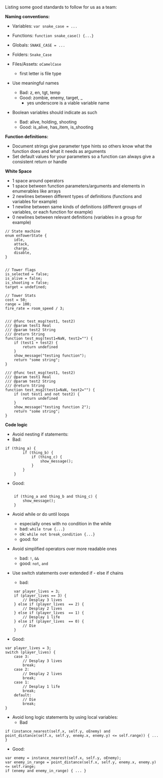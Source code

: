 Listing some good standards to follow for us as a team:

**Naming conventions:**
- Variables: `var snake_case = ...`
- Functions: `function snake_case() {...}`
- Globals: `SNAKE_CASE = ...`
- Folders: `Snake_Case`
- Files/Assets: `oCamelCase`
  - first letter is file type

- Use meaningful names
  - Bad: z, en, tgt, temp
  - Good: zombie, enemy, target, _
    - yes underscore is a viable variable name

- Boolean variables should indicate as such
  - Bad: alive, holding, shooting
  - Good: is_alive, has_item, is_shooting


**Function definitions:**
- Document strings give parameter type hints so others know what the function does and what it needs as arguments
- Set default values for your parameters so a function can always give a consistent return or handle 


**White Space**
- 1 space around operators
- 1 space between function parameters/arguments and elements in enumerables like arrays
- 2 newlines between different types of definitions (functions and variables for example)
- 1 newline between same kinds of definitions (different groups of variables, or each function for example)
- 0 newlines between relevant definitions (variables in a group for example)

```
// State machine
enum enTowerState {
    idle, 
    attack,
    charge,
    disable,
}


// Tower flags
is_selected = false;
is_alive = false;
is_shooting = false;
target = undefined;

// Tower Stats
cost = 50;
range = 100;
fire_rate = room_speed / 3;


/// @func test_msg(test1, test2)
/// @param test1 Real
/// @param test2 String
/// @return String 
function test_msg(test1=NaN, test2="") {
    if (test1 + test2) {
        return undefined
    }
    show_message("testing function");
    return "some string";
}

/// @func test_msg(test1, test2)
/// @param test1 Real
/// @param test2 String
/// @return String 
function test_msg2(test1=NaN, test2="") {
    if (not test1 and not test2) {
        return undefined
    }
    show_message("testing function 2");
    return "some string";
}
```


**Code logic**
- Avoid nesting if statements:
- Bad:
```
if (thing_a) {
		if (thing_b) {
			if (thing_c) {
				show_message();
			}
		}
	}
```
- Good:
```

	if (thing_a and thing_b and thing_c) { 
		show_message();
	}
```

- Avoid while or do until loops
  - especially ones with no condition in the while
  - bad: `while true {...}`
  - ok: `while not break_condition {...}`
  - good: for

- Avoid simplified operators over more readable ones
  - bad: `!`, `&&`
  - good: `not`, `and` 

- Use switch statements over extended if - else if chains
  - bad:
```
	var player_lives = 3;
	if (player_lives == 3) {
		// Desplay 3 lives
	} else if (player_lives  == 2) {
		// Desplay 2 lives
	} else if (player_lives  == 1) {
		// Desplay 1 life
	} else if (player_lives  == 0) {
		// Die
	}
```
  - Good:
```
var player_lives = 3;
switch (player_lives) {
    case 3:
        // Desplay 3 lives
        break;
    case 2:
        // Desplay 2 lives
        break;
	case 1:
        // Desplay 1 life
        break;
    default:
        // Die
        break;
}
```

- Avoid long logic statements by using local variables:
  - Bad
```
if (instance_nearest(self.x, self.y, oEnemy) and point_distance(self.x, self.y, enemy.x, enemy.y) <= self.range)) { ... }
```
  - Good: 
```
var enemy = instance_nearest(self.x, self.y, oEnemy);
var enemy_in_range = point_distance(self.x, self.y, enemy.x, enemy.y) <= self.range;
if (enemy and enemy_in_range) { ... }
```

